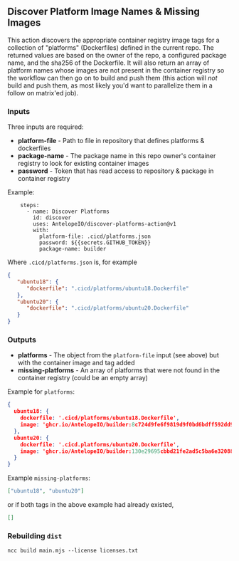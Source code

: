 ## Discover Platform Image Names & Missing Images

This action discovers the appropriate container registry image tags for a collection of "platforms" (Dockerfiles) defined in the current repo. The returned values are based on the owner of the repo, a configured package name, and the sha256 of the Dockerfile. It will also return an array of platform names whose images are not present in the container registry so the workflow can then go on to build and push them (this action will _not_ build and push them, as most likely you'd want to parallelize them in a follow on matrix'ed job).

### Inputs

Three inputs are required:
* **platform-file** - Path to file in repository that defines platforms & dockerfiles
* **package-name** - The package name in this repo owner's container registry to look for existing container images
* **password** - Token that has read access to repository & package in container registry

Example:
```
    steps:
      - name: Discover Platforms
        id: discover
        uses: AntelopeIO/discover-platforms-action@v1
        with:
          platform-file: .cicd/platforms.json
          password: ${{secrets.GITHUB_TOKEN}}
          package-name: builder
```
Where `.cicd/platforms.json` is, for example
```json
{
   "ubuntu18": {
      "dockerfile": ".cicd/platforms/ubuntu18.Dockerfile"
   },
   "ubuntu20": {
      "dockerfile": ".cicd/platforms/ubuntu20.Dockerfile"
   }
}
```

### Outputs
* **platforms** - The object from the `platform-file` input (see above) but with the container image and tag added
* **missing-platforms** - An array of platforms that were not found in the container registry (could be an empty array)

Example for `platforms`:
```json
{
  ubuntu18: {
    dockerfile: '.cicd/platforms/ubuntu18.Dockerfile',
    image: 'ghcr.io/AntelopeIO/builder:8c724d9fe6f9819d9f0bd6bdff592dd971d17bd8b69fa7fef05897b8ba7e0291'
  },
  ubuntu20: {
    dockerfile: '.cicd.platforms/ubuntu20.Dockerfile',
    image: 'ghcr.io/AntelopeIO/builder:130e29695cbbd21fe2ad5c5ba6e320888a97417ddc7baa0a7a6f7b3cd145cbd2'
  }
}
```

Example `missing-platforms`:
```json
["ubuntu18", "ubuntu20"]
```
or if both tags in the above example had already existed,
```json
[]
```

### Rebuilding `dist`
```
ncc build main.mjs --license licenses.txt
```

